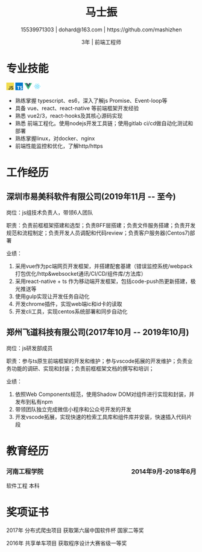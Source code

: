 # <center>马士振</center>

<center>
15539971303 | dohard@163.com | https://github.com/mashizhen

3年 | 前端工程师
</center>

# 专业技能

<code><img height="20" src="https://raw.githubusercontent.com/github/explore/80688e429a7d4ef2fca1e82350fe8e3517d3494d/topics/javascript/javascript.png"></code>
<code><img height="20" src="https://raw.githubusercontent.com/github/explore/80688e429a7d4ef2fca1e82350fe8e3517d3494d/topics/typescript/typescript.png"></code>
<code><img height="20" src="https://raw.githubusercontent.com/github/explore/80688e429a7d4ef2fca1e82350fe8e3517d3494d/topics/vue/vue.png"></code>
<code><img height="20" src="https://raw.githubusercontent.com/github/explore/80688e429a7d4ef2fca1e82350fe8e3517d3494d/topics/react/react.png"></code>

* 熟练掌握 typescript、es6，深入了解js Promise、Event-loop等
* 具备 vue、react、react-native 等前端框架开发经验
* 熟悉 vue2/3，react-hooks及其核心源码实现
* 熟悉 前端工程化。使用nodejs开发工具链；使用gitlab ci/cd做自动化测试和部署
* 熟练掌握linux，对docker、nginx
* 前端性能监控和优化，了解http/https

# 工作经历

## 深圳市易美科软件有限公司(2019年11月 -- 至今)

岗位：js组技术负责人，带领6人团队

职责：负责前框框架搭建和选型；负责BFF层搭建；负责文件服务搭建；负责开发规范和流程制定；负责开发人员调配和代码review；负责客户服务器(Centos7)部署

业绩：
1. 采用vue作为pc端网页开发框架，并搭建配套基建（错误监控系统/webpack打包优化/http&websocket通讯/CI/CD/组件库/方法库）
1. 采用react-native + ts 作为移动端开发框架，包括code-push热更新搭建，极光推送等
1. 使用gulp实现让开发任务自动化
1. 开发chrome插件，实现web端ic和id卡的读取
1. 开发cli工具，实现centos系统部署和同步自动化
<!--  1. 大文件的切片上传，端点续传 -->

## 郑州飞道科技有限公司(2017年10月 -- 2019年10月)

岗位：js研发部成员

职责：参与ts原生前端框架的开发和维护；参与vscode拓展的开发维护；负责业务功能的调研、实现和封装；负责前框框架文档的撰写和培训；

业绩：
1. 依照Web Components规范，使用Shadow DOM对组件进行实现和封装，并发布到私有npm
2. 带领团队独立完成微信小程序和公众号开发的开发
3. 开发vscode拓展，实现快速的检索工具库和组件库并安装，快速插入代码片段


# 教育经历

### <div><b>河南工程学院</b><span style="float: right">2014年9月-2018年6月</span></div>

软件工程 本科

# 奖项证书

2017年 分布式爬虫项目 获取第六届中国软件杯 国家二等奖

2016年 共享单车项目 获取程序设计大赛省级一等奖


<!-- 
* 了解前端性能优化，了解http/https
webpack打包时间优化
前端性能监控和优化
大文件上传
vscode extends
webpack、jest、less、git、linux、docker
 -->

<!--
**MaShizhen/MaShizhen** is a ✨ _special_ ✨ repository because its `README.md` (this file) appears on your GitHub profile.

Here are some ideas to get you started:

- 🔭 I’m currently working on ...

- 👯 I’m looking to collaborate on ...
- 🤔 I’m looking for help with ...
- 💬 Ask me about ...
- 📫 How to reach me: ...
- 😄 Pronouns: ...
- ⚡ Fun fact: ...
-->
